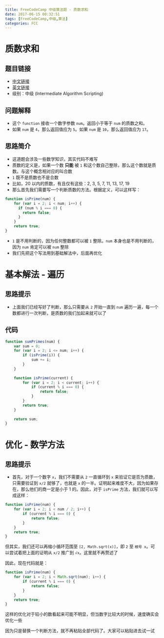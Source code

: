 ```yaml
---
title: FreeCodeCamp 中级算法题 - 质数求和
date: 2017-06-15 00:32:51
tags: [FreeCodeCamp,中级,算法]
categories: FCC
---
```


# 质数求和

## 题目链接
- [中文链接](https://www.freecodecamp.cn/challenges/https://freecodecamp.cn/challenges/sum-all-primes)
- [英文链接](https://www.freecodecamp.com/challenges/https://freecodecamp.cn/challenges/sum-all-primes)
- 级别：中级 (Intermediate Algorithm Scripting)

## 问题解释
- 这个 `function` 接收一个数字参数 `num`。返回小于等于 `num` 的质数之和。
- 如果 `num` 是 `4`，那么返回值应为 `5`。如果 `num` 是 `10`，那么返回值应为 `17`。

## 思路简介
- 这道题会涉及一些数学知识，其实代码不难写
- 质数的定义是，如果一个数 **只能** 被 `1` 和这个数自己整除，那么这个数就是质数。与这个概念相对应的叫合数
- `1` 既不是质数也不是合数
- 比如，20 以内的质数，有且仅有这些：2, 3, 5, 7, 11, 13, 17, 19
- 那么首先我们需要写一个判断质数的方法。根据定义，可以这样写：


```javascript
function isPrime(num) {
    for (var i = 2; i < num; i++) {
      if (num % i === 0) {
        return false;
      }
    }
  	return true;
}
```

-   `1` 是不用判断的，因为任何整数都可以被 `1` 整除。`num` 本身也是不用判断的，因为 `num` 肯定可以被 `num` 整除
-   我们先把这个写法用到基础解法中，后面再优化

# 基本解法 - 遍历

## 思路提示

-   上面我们已经写好了判断，那么只需要从 `2` 开始一直到 `num` 遍历一遍，每一个数都进行一次判断，是质数的我们加起来就可以了

## 代码

```javascript
function sumPrimes(num) {
    var sum = 0;
    for (var i = 2; i <= num; i++) {
    	if (isPrime(i)) {
          	sum += i;
    	}
    }
	
    function isPrime(current) {
      	for (var i = 2; i < current; i++) {
      		if (current % i === 0) {
        		return false;
      		}
    	}
	  	return true;
    }
  
  	return sum;
}
```

# 优化 - 数学方法

## 思路提示

-   首先，对于一个数字 `x`，我们不需要从 `2` 一直循环到 `x` 来验证它是否为质数，只需要验证到 `x/2` 就够了，也就是 `x` 的一半。证明起来难度不大，因为如果存在，那么他们的商一定是小于 1 的。因此，对于 `isPrime` 方法，我们就可以写成这样：

```javascript
function isPrime(num) {
    for (var i = 2; i < num / 2; i++) {
        if (current % i === 0) {
            return false;
        }
    }
    return true;
}
```

但其实，我们还可以再缩小循环范围至 `[2, Math.sqrt(x)]`，即 `2` 至 `根号 x`。可以尝试着把上面的证明从 `x/2` 推广到 `√x`。这里就不再赘述了

因此，现在代码就是：

```javascript
function isPrime(num) {
    for (var i = 2; i < Math.sqrt(num); i++) {
        if (current % i === 0) {
            return false;
        }
    }
    return true;
}
```

这样的优化对于较小的数看起来可能不明显，但当数字比较大的时候，速度确实会优化一些

因为只是替换一个判断方法，就不再粘贴全部代码了。大家可以粘贴进去试一试